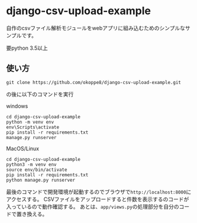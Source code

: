 # django-csv-upload-example

自作のcsvファイル解析モジュールをwebアプリに組み込むためのシンプルなサンプルです。

要python 3.5以上

## 使い方

```
git clone https://github.com/okoppe8/django-csv-upload-example.git 
```

の後に以下のコマンドを実行

windows

```
cd django-csv-upload-example
python -m venv env
env\Scripts\activate
pip install -r requirements.txt
manage.py runserver
```

MacOS/Linux

```
cd django-csv-upload-example
python3 -m venv env
source env/bin/activate
pip install -r requirements.txt
python manage.py runserver
```

最後のコマンドで開発環境が起動するのでブラウザで`http://localhost:8000`にアクセスする。
CSVファイルをアップロードすると件数を表示するのコードが入っているので動作確認する。
あとは、`app/views.py`の処理部分を自分のコードで置き換える。
